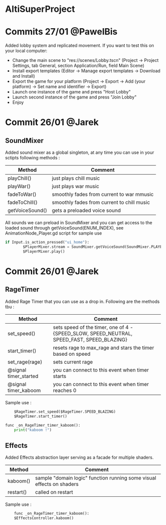 # AltiSuperProject

# Commits 27/01 @PawelBis
Added lobby system and replicated movement.
If you want to test this on your local computer:
- Change the main scene to "res://scenes/Lobby.tscn" (Project -> Project Settings, tab General, section Application/Run, field Main Scene)
- Install export templates (Editor -> Manage export templates -> Download and Install)
- Export the game for your platform (Project -> Export -> Add (your platform) -> Set name and identifier -> Export)
- Launch one instance of the game and press "Host Lobby"
- Launch second instance of the game and press "Join Lobby"
- Enjoy

# Commit 26/01 @Jarek

## SoundMixer

Added sound mixer as a global singleton, at any time you can use in your sctipts following methods :

Method  | Comment
------------- | -------------
playChill()   | just plays chill music
playWar()   | just plays war music
fadeToWar() | smoothly fades from current to war mmusic 
fadeToChill() | smoothly fades from current to chill music 
getVoiceSound() | gets a preloaded voice sound

All sounds we can preload in SoundMixer and you can get access to the loaded sound through getVoiceSound(ENUM_INDEX),
see AnimationNode_Player.gd script for sample use 

```python
if Input.is_action_pressed("ui_home"):		
		$PlayerMixer.stream = SoundMixer.getVoiceSound(SoundMixer.PLAYER_COUGH)
		$PlayerMixer.play()
```

# Commit 26/01 @Jarek

## RageTimer

Added Rage Timer that you can use as a drop in. Following are the methods tbu : 

Method  | Comment
------------- | -------------
set_speed() | sets speed of the timer,  one of 4 - {SPEED_SLOW, SPEED_NEUTRAL, SPEED_FAST, SPEED_BLAZING}
start_timer() | resets rage to max_rage and stars the timer based on speed
set_rage(rage) | sets current rage
@signal timer_started | you can connect to this event when timer starts
@signal timer_kaboom | you can connect to this event when timer reaches 0

Sample use : 
```python
	$RageTimer.set_speed($RageTimer.SPEED_BLAZING)
	$RageTimer.start_timer()	
	
func _on_RageTimer_timer_kaboom():
	print("kaboom !")
```

## Effects

Added Effects abstraction layer serving as a facade for multiple shaders. 

Method  | Comment
------------- | -------------
kaboom() | sample "domain logic" function running some visual effects on shaders
restart() | called on restart

Sample use : 
```python
	func _on_RageTimer_timer_kaboom():
	$EffectsController.kaboom()
```
